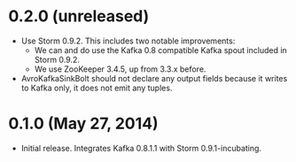 # 0.2.0 (unreleased)

* Use Storm 0.9.2.  This includes two notable improvements:
    * We can and do use the Kafka 0.8 compatible Kafka spout included in Storm 0.9.2.
    * We use ZooKeeper 3.4.5, up from 3.3.x before.
* AvroKafkaSinkBolt should not declare any output fields because it writes to Kafka only, it does not emit any tuples.


# 0.1.0 (May 27, 2014)

* Initial release.  Integrates Kafka 0.8.1.1 with Storm 0.9.1-incubating.
